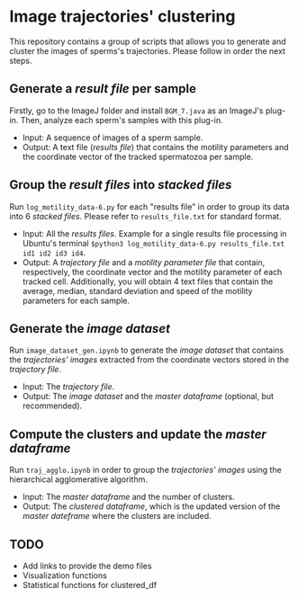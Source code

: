# Image trajectories' clustering

This repository contains a group of scripts that allows you to generate and cluster the images of sperms's trajectories. Please follow in order the next steps.

## Generate a *result file* per sample

Firstly, go to the ImageJ folder and install ```BGM_7.java``` as an ImageJ's plug-in. Then, analyze each sperm's samples with this plug-in.
- Input: A sequence of images of a sperm sample.
- Output: A text file (*results file*) that contains the motility parameters and the coordinate vector of the tracked spermatozoa per sample. 

## Group the *result files* into *stacked files*

Run ```log_motility_data-6.py``` for each "results file"  in order to group its data into 6 *stacked files*. Please refer to ```results_file.txt``` for standard format.
- Input: All the *results files*. Example for a single results file processing in Ubuntu's terminal ```$python3 log_motility_data-6.py results_file.txt id1 id2 id3 id4```.
- Output: A *trajectory file* and a *motility parameter file* that contain, respectively, the coordinate vector and the motility parameter of each tracked cell. Additionally, you will obtain 4 text files that contain the average, median, standard deviation and speed of the motility parameters for each sample.

## Generate the *image dataset*

Run ```image_dataset_gen.ipynb``` to generate the *image dataset* that contains the *trajectories' images* extracted from the coordinate vectors stored in the *trajectory file*.
- Input: The *trajectory file*.
- Output: The *image dataset* and the *master dataframe* (optional, but recommended).

## Compute the clusters and update the *master dataframe*

Run ```traj_agglo.ipynb``` in order to group the *trajectories' images* using the hierarchical agglomerative algorithm.
- Input: The *master dataframe* and the number of clusters.
- Output: The *clustered dataframe*, which is the updated version of the *master dateframe* where the clusters are included.

## TODO

- Add links to provide the demo files
- Visualization functions
- Statistical functions for clustered_df
